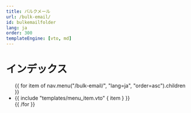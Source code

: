 ```yaml
---
title: バルクメール
url: /bulk-email/
id: bulkemailfolder
lang: ja
order: 300
templateEngine: [vto, md]
---
```


# インデックス
<ul class="menu">
  {{ for item of nav.menu("/bulk-email/", "lang=ja", "order=asc").children }}
    <li>
      {{ include "templates/menu_item.vto" { item } }}
    </li>
  {{ /for }}
</ul>